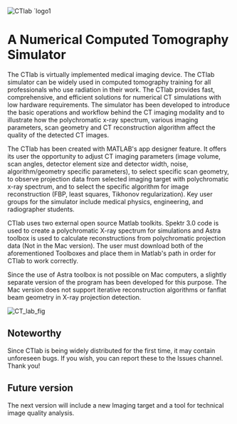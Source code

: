 
![CTlab ´logo1](https://user-images.githubusercontent.com/110446843/183570885-af213bfb-5be0-4297-a8bf-00bf1a5eb818.png)


# A Numerical Computed Tomography Simulator

The CTlab is virtually implemented medical imaging device. The CTlab simulator can be widely used in computed tomography training for all professionals who use radiation in their work. The CTlab provides fast, comprehensive, and efficient solutions for numerical CT simulations with low hardware requirements. The simulator has been developed to introduce the basic operations and workflow behind the CT imaging modality and to illustrate how the polychromatic x-ray spectrum, various imaging parameters, scan geometry and CT reconstruction algorithm affect the quality of the detected CT images.

The CTlab has been created with MATLAB's app designer feature. It offers its user the opportunity to adjust CT imaging parameters (image volume, scan angles, detector element size and detector width, noise, algorithm/geometry specific parameters), to select specific scan geometry, to observe projection data from selected imaging target with polychromatic x-ray spectrum, and to select the specific algorithm for image reconstruction (FBP, least squares, Tikhonov regularization). Key user groups for the simulator include medical physics, engineering, and radiographer students.


CTlab uses two external open source Matlab toolkits. Spektr 3.0 code is used to create a polychromatic X-ray spectrum for simulations and Astra toolbox is used to calculate reconstructions from polychromatic projection data (Not in the Mac version). The user must download both of the aforementioned Toolboxes and place them in Matlab's path in order for CTlab to work correctly. 

Since the use of Astra toolbox is not possible on Mac computers, a slightly separate version of the program has been developed for this purpose. The Mac version does not support iterative reconstruction algorithms or fanflat beam geometry in X-ray projection detection.

![CT_lab_fig](https://user-images.githubusercontent.com/110446843/183819505-52c6244f-7684-43b9-95d0-7feff60b0779.png)


## Noteworthy

Since CTlab is being widely distributed for the first time, it may contain unforeseen bugs. If you wish, you can report these to the Issues channel. Thank you!


## Future version

The next version will include a new Imaging target and a tool for technical image quality analysis.
